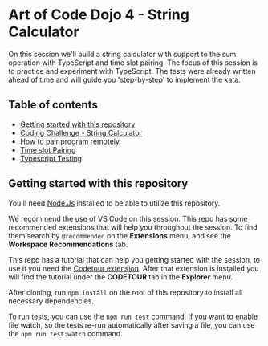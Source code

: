 # Art of Code Dojo 4 - String Calculator

On this session we'll build a string calculator with support to the sum operation with TypeScript and time slot pairing.
The focus of this session is to practice and experiment with TypeScript. The tests were already written ahead of time and will guide you 'step-by-step' to implement the kata.

## Table of contents
- [Getting started with this repository](#getting-started-with-this-repository)
- [Coding Challenge - String Calculator](CHALLENGE.md)
- [How to pair program remotely](docs/how-to-pair-program-remotely.md)
- [Time slot Pairing](docs/time-slot-pairing.md)
- [Typescript Testing](docs/testing-in-typescript.md)

## Getting started with this repository
You'll need [Node.Js](https://nodejs.org/) installed to be able to utilize this repository.

We recommend the use of VS Code on this session. This repo has some recommended extensions that will help you throughout the session. To find them search by `@recommended` on the **Extensions** menu, and see the **Workspace Recommendations** tab.

This repo has a tutorial that can help you getting started with the session, to use it you need the [Codetour extension](https://marketplace.visualstudio.com/items?itemName=vsls-contrib.codetour). After that extension is installed you will find the tutorial under the **CODETOUR** tab in the **Explorer** menu.

After cloning, run `npm install` on the root of this repository to install all necessary dependencies.

To run tests, you can use the `npm run test` command. If you want to enable file watch, so the tests re-run automatically after saving a file, you can use the `npm run test:watch` command.
